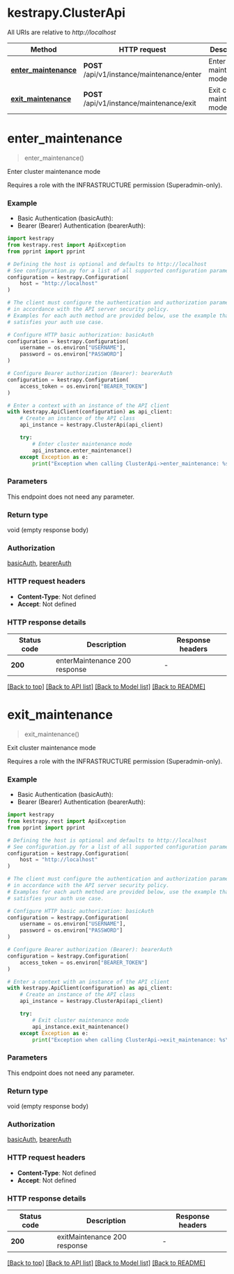 # kestrapy.ClusterApi

All URIs are relative to *http://localhost*

Method | HTTP request | Description
------------- | ------------- | -------------
[**enter_maintenance**](ClusterApi.md#enter_maintenance) | **POST** /api/v1/instance/maintenance/enter | Enter cluster maintenance mode
[**exit_maintenance**](ClusterApi.md#exit_maintenance) | **POST** /api/v1/instance/maintenance/exit | Exit cluster maintenance mode


# **enter_maintenance**
> enter_maintenance()

Enter cluster maintenance mode

Requires a role with the INFRASTRUCTURE permission (Superadmin-only).

### Example

* Basic Authentication (basicAuth):
* Bearer (Bearer) Authentication (bearerAuth):

```python
import kestrapy
from kestrapy.rest import ApiException
from pprint import pprint

# Defining the host is optional and defaults to http://localhost
# See configuration.py for a list of all supported configuration parameters.
configuration = kestrapy.Configuration(
    host = "http://localhost"
)

# The client must configure the authentication and authorization parameters
# in accordance with the API server security policy.
# Examples for each auth method are provided below, use the example that
# satisfies your auth use case.

# Configure HTTP basic authorization: basicAuth
configuration = kestrapy.Configuration(
    username = os.environ["USERNAME"],
    password = os.environ["PASSWORD"]
)

# Configure Bearer authorization (Bearer): bearerAuth
configuration = kestrapy.Configuration(
    access_token = os.environ["BEARER_TOKEN"]
)

# Enter a context with an instance of the API client
with kestrapy.ApiClient(configuration) as api_client:
    # Create an instance of the API class
    api_instance = kestrapy.ClusterApi(api_client)

    try:
        # Enter cluster maintenance mode
        api_instance.enter_maintenance()
    except Exception as e:
        print("Exception when calling ClusterApi->enter_maintenance: %s\n" % e)
```



### Parameters

This endpoint does not need any parameter.

### Return type

void (empty response body)

### Authorization

[basicAuth](../README.md#basicAuth), [bearerAuth](../README.md#bearerAuth)

### HTTP request headers

 - **Content-Type**: Not defined
 - **Accept**: Not defined

### HTTP response details

| Status code | Description | Response headers |
|-------------|-------------|------------------|
**200** | enterMaintenance 200 response |  -  |

[[Back to top]](#) [[Back to API list]](../README.md#documentation-for-api-endpoints) [[Back to Model list]](../README.md#documentation-for-models) [[Back to README]](../README.md)

# **exit_maintenance**
> exit_maintenance()

Exit cluster maintenance mode

Requires a role with the INFRASTRUCTURE permission (Superadmin-only).

### Example

* Basic Authentication (basicAuth):
* Bearer (Bearer) Authentication (bearerAuth):

```python
import kestrapy
from kestrapy.rest import ApiException
from pprint import pprint

# Defining the host is optional and defaults to http://localhost
# See configuration.py for a list of all supported configuration parameters.
configuration = kestrapy.Configuration(
    host = "http://localhost"
)

# The client must configure the authentication and authorization parameters
# in accordance with the API server security policy.
# Examples for each auth method are provided below, use the example that
# satisfies your auth use case.

# Configure HTTP basic authorization: basicAuth
configuration = kestrapy.Configuration(
    username = os.environ["USERNAME"],
    password = os.environ["PASSWORD"]
)

# Configure Bearer authorization (Bearer): bearerAuth
configuration = kestrapy.Configuration(
    access_token = os.environ["BEARER_TOKEN"]
)

# Enter a context with an instance of the API client
with kestrapy.ApiClient(configuration) as api_client:
    # Create an instance of the API class
    api_instance = kestrapy.ClusterApi(api_client)

    try:
        # Exit cluster maintenance mode
        api_instance.exit_maintenance()
    except Exception as e:
        print("Exception when calling ClusterApi->exit_maintenance: %s\n" % e)
```



### Parameters

This endpoint does not need any parameter.

### Return type

void (empty response body)

### Authorization

[basicAuth](../README.md#basicAuth), [bearerAuth](../README.md#bearerAuth)

### HTTP request headers

 - **Content-Type**: Not defined
 - **Accept**: Not defined

### HTTP response details

| Status code | Description | Response headers |
|-------------|-------------|------------------|
**200** | exitMaintenance 200 response |  -  |

[[Back to top]](#) [[Back to API list]](../README.md#documentation-for-api-endpoints) [[Back to Model list]](../README.md#documentation-for-models) [[Back to README]](../README.md)

